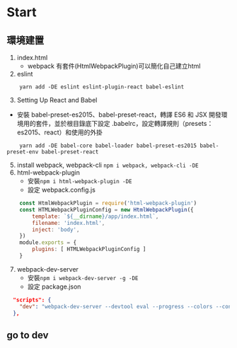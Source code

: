 # Start

## 環境建置
  1. index.html
      - webpack 有套件(HtmlWebpackPlugin)可以簡化自己建立html
  2. eslint
```
    yarn add -DE eslint eslint-plugin-react babel-eslint
```
  3. Setting Up React and Babel
  - 安裝 babel-preset-es2015、babel-preset-react，轉譯 ES6 和 JSX 開發環境用的套件，並於根目錄底下設定 .babelrc，設定轉譯規則（presets：es2015、react）和使用的外掛
```
    yarn add -DE babel-core babel-loader babel-preset-es2015 babel-preset-env babel-preset-react
```

  5. install webpack, webpack-cli
    `npm i webpack, webpack-cli -DE`
  6. html-webpack-plugin
     - 安裝`npm i html-webpack-plugin -DE`
     - 設定 webpack.config.js
```js
    const HtmlWebpackPlugin = require('html-webpack-plugin')
    const HTMLWebpackPluginConfig = new HtmlWebpackPlugin({
        template: `${__dirname}/app/index.html`,
        filename: 'index.html',
        inject: 'body',
    })
    module.exports = {
        plugins: [ HTMLWebpackPluginConfig ]
    }
```

  7. webpack-dev-server
     - 安裝`npm i webpack-dev-server -g -DE`
     - 設定 package.json
```json
  "scripts": {
    "dev": "webpack-dev-server --devtool eval --progress --colors --content-base build"
  },
```

## go to dev
